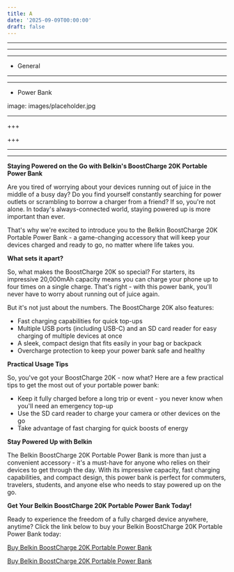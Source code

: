 ```yaml
---
title: A
date: '2025-09-09T00:00:00'
draft: false
---
```


---



---

---




- General
---

---

- Power Bank

image: images/placeholder.jpg

---

+++






+++





---



---
**Staying Powered on the Go with Belkin's BoostCharge 20K Portable Power Bank**

Are you tired of worrying about your devices running out of juice in the middle of a busy day? Do you find yourself constantly searching for power outlets or scrambling to borrow a charger from a friend? If so, you're not alone. In today's always-connected world, staying powered up is more important than ever.

That's why we're excited to introduce you to the Belkin BoostCharge 20K Portable Power Bank - a game-changing accessory that will keep your devices charged and ready to go, no matter where life takes you.

**What sets it apart?**

So, what makes the BoostCharge 20K so special? For starters, its impressive 20,000mAh capacity means you can charge your phone up to four times on a single charge. That's right - with this power bank, you'll never have to worry about running out of juice again.

But it's not just about the numbers. The BoostCharge 20K also features:

* Fast charging capabilities for quick top-ups
* Multiple USB ports (including USB-C) and an SD card reader for easy charging of multiple devices at once
* A sleek, compact design that fits easily in your bag or backpack
* Overcharge protection to keep your power bank safe and healthy

**Practical Usage Tips**

So, you've got your BoostCharge 20K - now what? Here are a few practical tips to get the most out of your portable power bank:

* Keep it fully charged before a long trip or event - you never know when you'll need an emergency top-up
* Use the SD card reader to charge your camera or other devices on the go
* Take advantage of fast charging for quick boosts of energy

**Stay Powered Up with Belkin**

The Belkin BoostCharge 20K Portable Power Bank is more than just a convenient accessory - it's a must-have for anyone who relies on their devices to get through the day. With its impressive capacity, fast charging capabilities, and compact design, this power bank is perfect for commuters, travelers, students, and anyone else who needs to stay powered up on the go.

**Get Your Belkin BoostCharge 20K Portable Power Bank Today!**

Ready to experience the freedom of a fully charged device anywhere, anytime? Click the link below to buy your Belkin BoostCharge 20K Portable Power Bank today:

[Buy Belkin BoostCharge 20K Portable Power Bank](https://www.amazon.com/dp/B09NTNTVRJ)

[Buy Belkin BoostCharge 20K Portable Power Bank](https://www.amazon.com/dp/B09NTNTVRJ)